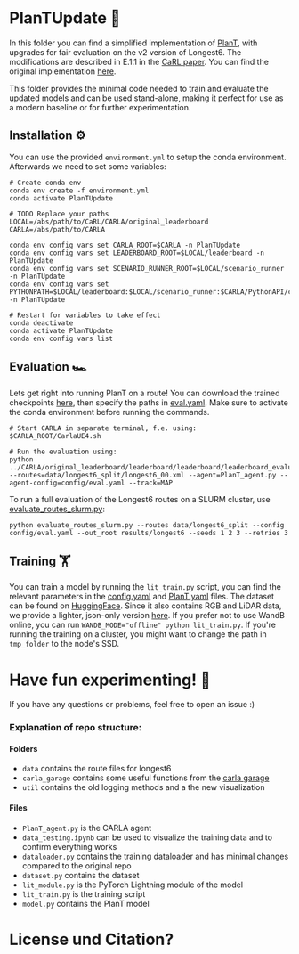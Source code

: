# PlanTUpdate 🌱
In this folder you can find a simplified implementation of [PlanT](https://arxiv.org/abs/2210.14222), with upgrades for fair evaluation on the v2 version of Longest6. The modifications are described in E.1.1 in the [CaRL paper](https://arxiv.org/abs/2504.17838). You can find the original implementation [here](https://github.com/autonomousvision/plant/tree/main).

This folder provides the minimal code needed to train and evaluate the updated models and can be used stand-alone, making it perfect for use as a modern baseline or for further experimentation.

## Installation ⚙️
You can use the provided `environment.yml` to setup the conda environment. Afterwards we need to set some variables:
```shell
# Create conda env
conda env create -f environment.yml
conda activate PlanTUpdate

# TODO Replace your paths
LOCAL=/abs/path/to/CaRL/CARLA/original_leaderboard
CARLA=/abs/path/to/CARLA

conda env config vars set CARLA_ROOT=$CARLA -n PlanTUpdate
conda env config vars set LEADERBOARD_ROOT=$LOCAL/leaderboard -n PlanTUpdate
conda env config vars set SCENARIO_RUNNER_ROOT=$LOCAL/scenario_runner -n PlanTUpdate
conda env config vars set PYTHONPATH=$LOCAL/leaderboard:$LOCAL/scenario_runner:$CARLA/PythonAPI/carla -n PlanTUpdate

# Restart for variables to take effect
conda deactivate
conda activate PlanTUpdate
conda env config vars list
```

## Evaluation 🏎️
Lets get right into running PlanT on a route! You can download the trained checkpoints [here](https://1drv.ms/f/c/c3093771788ecd57/Eo5BiMk14qZCh2KG91g9pR4BsYBvORXvTBc_gQpT7YoeXA?e=7Degnz), then specify the paths in [eval.yaml](config/eval.yaml). Make sure to activate the conda environment before running the commands.
```shell
# Start CARLA in separate terminal, f.e. using:
$CARLA_ROOT/CarlaUE4.sh

# Run the evaluation using:
python ../CARLA/original_leaderboard/leaderboard/leaderboard/leaderboard_evaluator.py --routes=data/longest6_split/longest6_00.xml --agent=PlanT_agent.py --agent-config=config/eval.yaml --track=MAP
```

To run a full evaluation of the Longest6 routes on a SLURM cluster, use [evaluate_routes_slurm.py](evaluate_routes_slurm.py):
```shell
python evaluate_routes_slurm.py --routes data/longest6_split --config config/eval.yaml --out_root results/longest6 --seeds 1 2 3 --retries 3
```

## Training 🏋️
You can train a model by running the `lit_train.py` script, you can find the relevant parameters in the [config.yaml](config/config.yaml) and [PlanT.yaml](config/model/PlanT.yaml) files. The dataset can be found on [HuggingFace](https://huggingface.co/datasets/autonomousvision/PDM_Lite_Carla_LB2/tree/main). Since it also contains RGB and LiDAR data, we provide a lighter, json-only version [here](https://1drv.ms/f/c/c3093771788ecd57/Eo5BiMk14qZCh2KG91g9pR4BsYBvORXvTBc_gQpT7YoeXA?e=7Degnz). If you prefer not to use WandB online, you can run `WANDB_MODE="offline" python lit_train.py`. If you're running the training on a cluster, you might want to change the path in `tmp_folder` to the node's SSD.

# Have fun experimenting! 🧪
If you have any questions or problems, feel free to open an issue :)


### Explanation of repo structure:
#### Folders
- `data` contains the route files for longest6
- `carla_garage` contains some useful functions from the [carla garage](https://github.com/autonomousvision/carla_garage/tree/leaderboard_2)
- `util` contains the old logging methods and a the new visualization

#### Files
- `PlanT_agent.py` is the CARLA agent
- `data_testing.ipynb` can be used to visualize the training data and to confirm everything works
- `dataloader.py` contains the training dataloader and has minimal changes compared to the original repo
- `dataset.py` contains the dataset
- `lit_module.py` is the PyTorch Lightning module of the model
- `lit_train.py` is the training script
- `model.py` contains the PlanT model

# License und Citation?